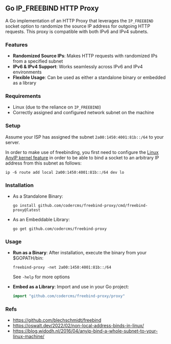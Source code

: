 ## Go IP_FREEBIND HTTP Proxy

A Go implementation of an HTTP Proxy that leverages the `IP_FREEBIND` socket option to randomize the source IP address for outgoing HTTP requests.
This proxy is compatible with both IPv6 and IPv4 subnets.

### Features
* **Randomized Source IPs**: Makes HTTP requests with randomized IPs from a specified subnet
* **IPv6 & IPv4 Support**: Works seamlessly across IPv6 and IPv4 environments
* **Flexible Usage**: Can be used as either a standalone binary or embedded as a library

### Requirements
* Linux (due to the reliance on `IP_FREEBIND`)
* Correctly assigned and configured network subnet on the machine

### Setup

Assume your ISP has assigned the subnet `2a00:1450:4001:81b::/64` to your server.

In order to make use of freebinding, you first need to configure the
[Linux AnyIP kernel feature](https://git.kernel.org/cgit/linux/kernel/git/torvalds/linux.git/commit/?id=ab79ad14a2d51e95f0ac3cef7cd116a57089ba82) 
in order to be able to bind a socket to an arbitrary IP address from this subnet as follows:

```shell
ip -6 route add local 2a00:1450:4001:81b::/64 dev lo
```

### Installation

* As a Standalone Binary:
    ```shell
    go install github.com/codercms/freebind-proxy/cmd/freebind-proxy@latest
    ```

* As an Embeddable Library:
    ```shell
    go get github.com/codercms/freebind-proxy
    ```

### Usage

* **Run as a Binary**: After installation, execute the binary from your $GOPATH/bin:
    ```shell
    freebind-proxy -net 2a00:1450:4001:81b::/64
    ```
    See `-help` for more options


* **Embed as a Library**: Import and use in your Go project:
    ```go
    import "github.com/codercms/freebind-proxy/proxy"
    ```

### Refs
* https://github.com/blechschmidt/freebind
* https://oswalt.dev/2022/02/non-local-address-binds-in-linux/
* https://blog.widodh.nl/2016/04/anyip-bind-a-whole-subnet-to-your-linux-machine/
